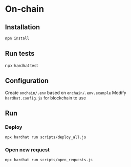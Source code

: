 # On-chain

## Installation

```bash
npm install
```

## Run tests

npx hardhat test

## Configuration

Create `onchain/.env` based on `onchain/.env.example`
Modify `hardhat.config.js` for blockchain to use

## Run

### Deploy

```bash
npx hardhat run scripts/deploy_all.js
```

### Open new request

```bash
npx hardhat run scripts/open_requests.js
```
